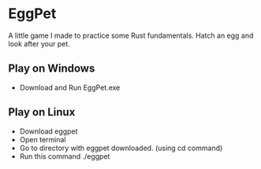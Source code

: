 # EggPet
A little game I made to practice some Rust fundamentals. Hatch an egg and look after your pet.

## Play on Windows
- Download and Run EggPet.exe

## Play on Linux
- Download eggpet
- Open terminal
- Go to directory with eggpet downloaded. (using cd command)
- Run this command ./eggpet
